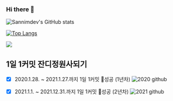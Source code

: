 ### Hi there 👋

![Sannimdev's GitHub stats](https://github-readme-stats.vercel.app/api?username=sannimdev&show_icons=true)

[![Top Langs](https://github-readme-stats.vercel.app/api/top-langs/?username=sannimdev&layout=compact)](https://github.com/anuraghazra/github-readme-stats)

![](https://komarev.com/ghpvc/?username=sannimdev)

## 1일 1커밋 잔디정원사되기
  - [x] 2020.1.28. ~ 2021.1.27.까지 1일 1커밋 🎉성공 (1년차)
      ![2020 github](https://user-images.githubusercontent.com/22428471/107853075-54de5880-6e57-11eb-9477-5c90aa661ea4.png)
  - [x] 2021.1.1. ~ 2021.12.31.까지 1일 1커밋 🎉성공 (2년차)
      ![2021 github](https://user-images.githubusercontent.com/22428471/149658453-ef1c3117-025a-4371-b4fb-ea4f80349c72.png)


<!--
**sannimdev/sannimdev** is a ✨ _special_ ✨ repository because its `README.md` (this file) appears on your GitHub profile.
Here are some ideas to get you started:

- 🔭 I’m currently working on ...
- 🌱 I’m currently learning ...
- 👯 I’m looking to collaborate on ...
- 🤔 I’m looking for help with ...
- 💬 Ask me about ...
- 📫 How to reach me: ...
- 😄 Pronouns: ...
- ⚡ Fun fact: ...
-->
